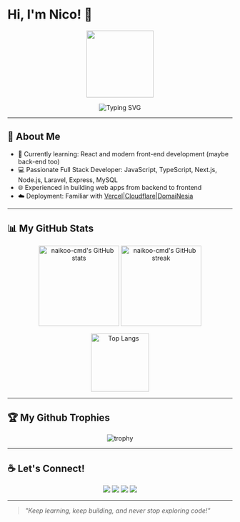 # Hi, I'm Nico! 👋

<p align="center">
  <img src="https://media.giphy.com/media/L8K62iTDkzGX6/giphy.gif" width="150"/>
</p>

<p align="center">
  <img src="https://readme-typing-svg.herokuapp.com?font=Fira+Code&duration=4000&pause=500&color=F70000&center=true&vCenter=true&width=435&lines=Welcome+to+my+GitHub!;Let's+collaborate+and+build+something+great!;Fullstack+Developer+%7C+Open+Source+Enthusiast" alt="Typing SVG" />
</p>

---

## 🚀 About Me
- 🌱 Currently learning: React and modern front-end development (maybe back-end too)
- 💻 Passionate Full Stack Developer: JavaScript, TypeScript, Next.js, Node.js, Laravel, Express, MySQL
- 🌐 Experienced in building web apps from backend to frontend
- ☁️ Deployment: Familiar with [Vercel](https://vercel.com)|[Cloudflare](https://www.cloudflare.com/)|[DomaiNesia](https://www.domainesia.com/)

---

## 📊 My GitHub Stats

<p align="center">
  <img src="https://github-readme-stats.vercel.app/api?username=naikoo-cmd&show_icons=true&theme=radical&hide=prs" alt="naikoo-cmd's GitHub stats" height="180"/>
  <img src="https://github-readme-streak-stats.herokuapp.com/?user=naikoo-cmd&theme=radical" alt="naikoo-cmd's GitHub streak" height="180"/>
</p>
<p align="center">
  <img src="https://github-readme-stats.vercel.app/api/top-langs/?username=naikoo-cmd&layout=compact&theme=radical" alt="Top Langs" height="130"/>
</p>

---

## 🏆 My Github Trophies

<p align="center">
  <img src="https://github-profile-trophy.vercel.app/?username=naikoo-cmd&theme=radical&margin-w=15&no-frame=true" alt="trophy"/>
</p>

---

## ☕ Let's Connect!

<p align="center">
  <a href="https://instagram.com/nico_aramy" target="_blank"><img src="https://img.shields.io/badge/Instagram-E4405F?style=for-the-badge&logo=instagram&logoColor=white"/></a>
  <a href="https://linkedin.com/in/nico-aramy" target="_blank"><img src="https://img.shields.io/badge/LinkedIn-0077B5?style=for-the-badge&logo=linkedin&logoColor=white"/></a>
  <a href="mailto:nicoaramy@gmail.com"><img src="https://img.shields.io/badge/Email-D14836?style=for-the-badge&logo=gmail&logoColor=white"/></a>
  <a href="https://nicoaramy.com" target="_blank"><img src="https://img.shields.io/badge/Portfolio-000?style=for-the-badge&logo=firefox-browser&logoColor=white"/></a>
</p>

---

> _"Keep learning, keep building, and never stop exploring code!"_
